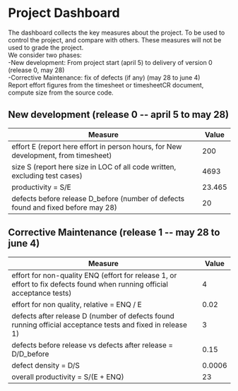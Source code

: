 # Project Dashboard

The dashboard collects the key measures about the project.
To be used to control the project, and compare with others. These measures will not be used to grade the project. <br>
We consider two phases: <br>
-New development: From project start (april 5) to delivery of version 0 (release 0, may 28) <br>
-Corrective Maintenance: fix of defects (if any)  (may 28 to june 4)   <br>
Report effort figures from the timesheet or timesheetCR document, compute size from the source code.

## New development (release 0  -- april 5 to may 28)
| Measure| Value |
|---|---|
|effort E (report here effort in person hours, for New development, from timesheet)  |200|
|size S (report here size in LOC of all code written, excluding test cases)  |4693|
|productivity = S/E |23.465|
|defects before release D_before (number of defects found and fixed before may 28) |20|




## Corrective Maintenance (release 1 -- may 28 to june 4)

| Measure | Value|
|---|---|
| effort for non-quality ENQ (effort for release 1, or effort to fix defects found when running official acceptance tests) |4|
| effort for non quality, relative = ENQ / E |0.02|
|defects after release D (number of defects found running official acceptance tests and  fixed in release 1) |3|
| defects before release vs defects after release = D/D_before |0.15|
|defect density = D/S|0.0006|
|overall productivity = S/(E + ENQ)|23|
